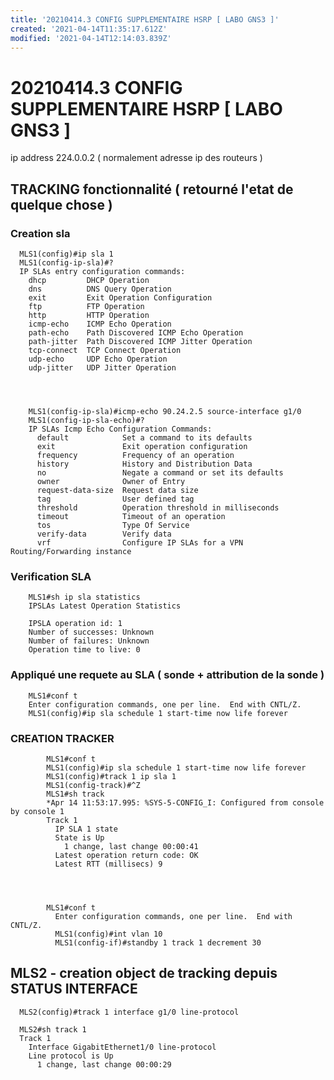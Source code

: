 ```yaml
---
title: '20210414.3 CONFIG SUPPLEMENTAIRE HSRP [ LABO GNS3 ]'
created: '2021-04-14T11:35:17.612Z'
modified: '2021-04-14T12:14:03.839Z'
---
```


# 20210414.3 CONFIG SUPPLEMENTAIRE HSRP [ LABO GNS3 ] 


ip address 224.0.0.2 ( normalement adresse ip des routeurs )

## TRACKING fonctionnalité ( retourné l'etat de quelque chose )


### Creation sla

      MLS1(config)#ip sla 1
      MLS1(config-ip-sla)#?
      IP SLAs entry configuration commands:
        dhcp         DHCP Operation
        dns          DNS Query Operation
        exit         Exit Operation Configuration
        ftp          FTP Operation
        http         HTTP Operation
        icmp-echo    ICMP Echo Operation
        path-echo    Path Discovered ICMP Echo Operation
        path-jitter  Path Discovered ICMP Jitter Operation
        tcp-connect  TCP Connect Operation
        udp-echo     UDP Echo Operation
        udp-jitter   UDP Jitter Operation




        MLS1(config-ip-sla)#icmp-echo 90.24.2.5 source-interface g1/0
        MLS1(config-ip-sla-echo)#?
        IP SLAs Icmp Echo Configuration Commands:
          default            Set a command to its defaults
          exit               Exit operation configuration
          frequency          Frequency of an operation
          history            History and Distribution Data
          no                 Negate a command or set its defaults
          owner              Owner of Entry
          request-data-size  Request data size
          tag                User defined tag
          threshold          Operation threshold in milliseconds
          timeout            Timeout of an operation
          tos                Type Of Service
          verify-data        Verify data
          vrf                Configure IP SLAs for a VPN Routing/Forwarding instance


### Verification SLA


        MLS1#sh ip sla statistics
        IPSLAs Latest Operation Statistics

        IPSLA operation id: 1
        Number of successes: Unknown
        Number of failures: Unknown
        Operation time to live: 0


### Appliqué une requete au SLA ( sonde + attribution de la sonde )

        MLS1#conf t
        Enter configuration commands, one per line.  End with CNTL/Z.
        MLS1(config)#ip sla schedule 1 start-time now life forever



### CREATION TRACKER


            MLS1#conf t
            MLS1(config)#ip sla schedule 1 start-time now life forever
            MLS1(config)#track 1 ip sla 1
            MLS1(config-track)#^Z
            MLS1#sh track
            *Apr 14 11:53:17.995: %SYS-5-CONFIG_I: Configured from console by console 1
            Track 1
              IP SLA 1 state
              State is Up
                1 change, last change 00:00:41
              Latest operation return code: OK
              Latest RTT (millisecs) 9




            MLS1#conf t
              Enter configuration commands, one per line.  End with CNTL/Z.
              MLS1(config)#int vlan 10
              MLS1(config-if)#standby 1 track 1 decrement 30


## MLS2  - creation object de tracking depuis STATUS INTERFACE

      MLS2(config)#track 1 interface g1/0 line-protocol

      MLS2#sh track 1
      Track 1
        Interface GigabitEthernet1/0 line-protocol
        Line protocol is Up
          1 change, last change 00:00:29


    


